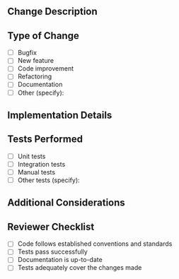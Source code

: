 ## Change Description
<!-- Brief description of the changes made in this PR. Explain the purpose of the change, the problem it solves, or the improvement it introduces. -->

## Type of Change
- [ ] Bugfix
- [ ] New feature
- [ ] Code improvement
- [ ] Refactoring
- [ ] Documentation
- [ ] Other (specify):

## Implementation Details
<!-- Describe the technical aspects of the implementation, including:
- Parts of the code affected
- Explanation of design decisions if applicable
- New dependencies or changes to existing ones
- Relevant automation commands -->

## Tests Performed
- [ ] Unit tests
- [ ] Integration tests
- [ ] Manual tests
- [ ] Other tests (specify):

<!-- Include details of the test scenarios, commands to run the tests, or attach evidence if necessary. -->

## Additional Considerations
<!-- Add any additional information, such as known issues, security aspects, or considerations for future deployments. -->

## Reviewer Checklist
- [ ] Code follows established conventions and standards
- [ ] Tests pass successfully
- [ ] Documentation is up-to-date
- [ ] Tests adequately cover the changes made
